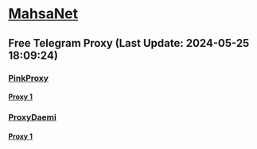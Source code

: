 
# [MahsaNet](https://t.me/mahsa_net)
## Free Telegram Proxy (Last Update: 2024-05-25 18:09:24)
### [PinkProxy](https://t.me/PinkProxy)
#### [Proxy 1](tg://proxy?server=50.7.85.218&port=443&secret=ee1603010200010001fc030386e24c3add646f636b65722d6d6972726f722e6f7267)
### [ProxyDaemi](https://t.me/ProxyDaemi)
#### [Proxy 1](tg://proxy?server=91.107.163.39&port=8709&secret=7HQighJPBNMYVRNB6tdkVw)

    